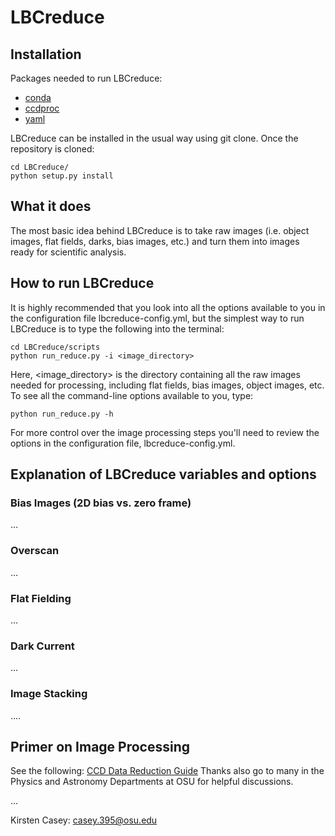 # LBCreduce

## Installation
Packages needed to run LBCreduce:
- [conda](https://www.anaconda.com)
- [ccdproc](https://ccdproc.readthedocs.io/en/latest/install.html)
- [yaml](https://yaml.org)

LBCreduce can be installed in the usual way using git clone. Once the repository is cloned:
```
cd LBCreduce/
python setup.py install
```

## What it does
The most basic idea behind LBCreduce is to take raw images (i.e. object images, flat fields, darks, bias images, etc.) and turn them into images ready for scientific analysis.

## How to run LBCreduce
It is highly recommended that you look into all the options available to you in the configuration file lbcreduce-config.yml, but the simplest way to run LBCreduce is to type the following into the terminal:
```
cd LBCreduce/scripts
python run_reduce.py -i <image_directory>
```
Here, <image_directory> is the directory containing all the raw images needed for processing, including flat fields, bias images, object images, etc.
To see all the command-line options available to you, type:
```
python run_reduce.py -h
```
For more control over the image processing steps you'll need to review the options in the configuration file, lbcreduce-config.yml. 

## Explanation of LBCreduce variables and options

### Bias Images (2D bias vs. zero frame)
...

### Overscan
...

### Flat Fielding
...

### Dark Current
...

### Image Stacking
....

## Primer on Image Processing
See the following: [CCD Data Reduction Guide](https://mwcraig.github.io/ccd-as-book/00-00-Preface.html)
Thanks also go to many in the Physics and Astronomy Departments at OSU for helpful discussions.

...

Kirsten Casey: casey.395@osu.edu
